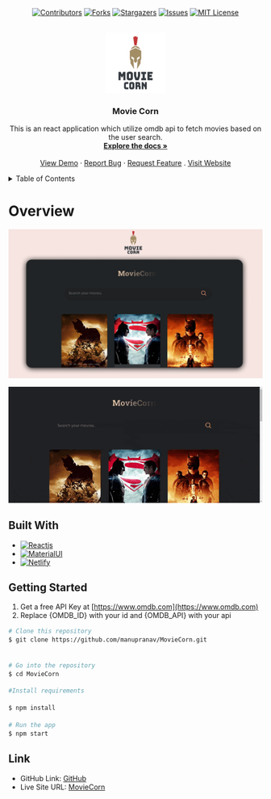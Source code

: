 <div align="center">

[![Contributors][contributors-shield]][contributors-url]
[![Forks][forks-shield]][forks-url]
[![Stargazers][stars-shield]][stars-url]
[![Issues][issues-shield]][issues-url]
[![MIT License][license-shield]][license-url]

</div>

<!-- PROJECT LOGO -->
<br />
<div align="center">

  <a href="https://github.com/manupranav/MovieCorn">
    <img src="media/logo.png" alt="Logo" width="120" height="120">
  </a>

<h3 align="center">Movie Corn</h3>

  <p align="center">
    This is an react application which utilize omdb api to fetch movies based on the user search.
    <br />
    <a href="https://github.com/manupranav/MovieCorn"><strong>Explore the docs »</strong></a>
    <br />
    <br />
    <a href="https://github.com/manupranav/MovieCorn">View Demo</a>
    ·
    <a href="https://github.com/manupranav/MovieCorn/issues">Report Bug</a>
    ·
    <a href="https://github.com/manupranav/MovieCorn/issues">Request Feature</a>
    .
    <a href="https://moviescorn.netlify.com/">Visit Website</a>
  </p>
</div>

<!-- TABLE OF CONTENTS -->
<details>
  <summary>Table of Contents</summary>
  <ol>
    <li>
      <a href="#overview">Overview</a>
    </li>
        <li><a href="#built-with">Built With</a></li>
    <li>
      <a href="#getting-started">Getting Started</a>
    <li><a href="#link">Link</a></li>
  </ol>
</details>

<!-- Overview -->

# Overview

[![MovieCorn Preview][product-preview]](https://github.com/manupranav/MovieCorn/blob/main/media/preview.png)

<p align="center">
  <img src="media/demo.gif" alt="Dspace demo gif" />
</p>

## Built With

- [![Reactjs][reactjs]][reactjs-url]
- [![MaterialUI][materialui]][materialui-url]
- [![Netlify][netlify.com]][netlify-url]

<!-- GETTING STARTED -->

## Getting Started

1. Get a free API Key at [https://www.omdb.com](https://www.omdb.com)
2. Replace {OMDB_ID} with your id and {OMDB_API} with your api

```bash
# Clone this repository
$ git clone https://github.com/manupranav/MovieCorn.git


# Go into the repository
$ cd MovieCorn

#Install requirements

$ npm install

# Run the app
$ npm start
```

## Link

- GitHub Link: [GitHub](https://github.com/manupranav/MovieCorn)
- Live Site URL: [MovieCorn](https://moviescorn.netlify.com/)

<!-- MARKDOWN LINKS & IMAGES -->
<!-- https://www.markdownguide.org/basic-syntax/#reference-style-links -->

[contributors-shield]: https://img.shields.io/github/contributors/manupranav/MovieCorn.svg?style=for-the-badge
[contributors-url]: https://github.com/manupranav/MovieCorn/graphs/contributors
[forks-shield]: https://img.shields.io/github/forks/manupranav/MovieCorn.svg?style=for-the-badge
[forks-url]: https://github.com/manupranav/MovieCorn/network/members
[stars-shield]: https://img.shields.io/github/stars/manupranav/MovieCorn.svg?style=for-the-badge
[stars-url]: https://github.com/manupranav/MovieCorn/stargazers
[issues-shield]: https://img.shields.io/github/issues/manupranav/MovieCorn.svg?style=for-the-badge
[issues-url]: https://github.com/manupranav/MovieCorn/issues
[license-shield]: https://img.shields.io/github/license/manupranav/MovieCorn.svg?style=for-the-badge
[license-url]: https://github.com/manupranav/MovieCorn/blob/master/LICENSE.txt
[linkedin-shield]: https://img.shields.io/badge/-LinkedIn-black.svg?style=for-the-badge&logo=linkedin&colorB=555
[linkedin-url]: https://linkedin.com/in/linkedin_username
[product-screenshot]: images/screenshot.png
[next.js]: https://img.shields.io/badge/next.js-000000?style=for-the-badge&logo=nextdotjs&logoColor=white
[next-url]: https://nextjs.org/
[reactjs]: https://img.shields.io/badge/REACT%20JS-000000?style=for-the-badge&logo=REACT&logoColor=61DBFB
[reactjs-url]: https://reactjs.org/
[materialui]: https://img.shields.io/badge/Material%20UI-293462?style=for-the-badge&logo=mui&logoColor=E7F6F2
[materialui-url]: https://mui.com/
[vue.js]: https://img.shields.io/badge/Vue.js-35495E?style=for-the-badge&logo=vuedotjs&logoColor=4FC08D
[vue-url]: https://vuejs.org/
[angular.io]: https://img.shields.io/badge/Angular-DD0031?style=for-the-badge&logo=angular&logoColor=white
[angular-url]: https://angular.io/
[svelte.dev]: https://img.shields.io/badge/Svelte-4A4A55?style=for-the-badge&logo=svelte&logoColor=FF3E00
[svelte-url]: https://svelte.dev/
[laravel.com]: https://img.shields.io/badge/Laravel-FF2D20?style=for-the-badge&logo=laravel&logoColor=white
[laravel-url]: https://laravel.com
[bootstrap.com]: https://img.shields.io/badge/Bootstrap-563D7C?style=for-the-badge&logo=bootstrap&logoColor=white
[bootstrap-url]: https://getbootstrap.com
[django.com]: https://img.shields.io/badge/Django-092E20?style=for-the-badge&logo=django&logoColor=white
[django-url]: https://www.djangoproject.com/
[sqlite.com]: https://img.shields.io/badge/SQLite-07405E?style=for-the-badge&logo=sqlite&logoColor=white
[sqlite-url]: https://www.sqlite.org/index.html
[postgresql.com]: https://img.shields.io/badge/PostgreSQL-316192?style=for-the-badge&logo=postgresql&logoColor=white
[postgresql-url]: https://www.postgresql.org/
[jquery.com]: https://img.shields.io/badge/jQuery-0769AD?style=for-the-badge&logo=jquery&logoColor=white
[jquery-url]: https://jquery.com
[netlify.com]: https://img.shields.io/badge/Netlify-00C7B7?style=for-the-badge&logo=netlify&logoColor=white
[netlify-url]: https://netlify.com
[python.org]: https://img.shields.io/badge/Python-14354C?style=for-the-badge&logo=python&logoColor=white
[python-url]: https://www.python.org/
[product-preview]: media/preview.png
[product-video]: media/demo.gif

